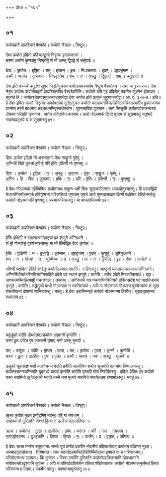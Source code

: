 +++
title = "१६५"

+++


## ०१
कपोपहतौ प्रायश्चित्तं वैश्वदेवं। कपोतो नैऋतः। त्रिष्टुप्।

देवाः॑ क॒पोत॑ इषि॒तो यदि॒च्छन्दू॒तो निरृ॑त्या इ॒दमा॑ज॒गाम॑ ।  
तस्मा॑ अर्चाम कृ॒णवा॑म॒ निष्कृ॑तिं॒ शं नो॑ अस्तु द्वि॒पदे॒ शं चतु॑ष्पदे ॥

देवाः॑ । क॒पोतः॑ । इ॒षि॒तः । यत् । इ॒च्छन् । दू॒तः । निःऽऋ॑त्याः । इ॒दम् । आ॒ऽज॒गाम॑ ।  
तस्मै॑ । अ॒र्चा॒म॒ । कृ॒णवा॑म । निःऽकृ॑तिम् । शम् । नः॒ । अ॒स्तु॒ । द्वि॒ऽपदे॑ । शम् । चतुः॑ऽपदे ॥

देवा इति पञ्चर्चं चतुर्दशं सूक्तं निरृतिपुत्रस्य कपोताख्यस्यार्षम् त्रैष्टुभं वैश्वदेवम् । तथा चानुक्रान्तम्। देवा नैरृतः कपोतः कपोतोपहतौ प्रायश्चित्तमिदं वैश्वदेवमिति। कपोतो यदि गृहं प्रविशेत् तदानेन सूक्तेन होतव्यम् । सूत्र्यते हि। कपोतश्चेदगारमुपहन्यादनुपतेद्वा देवाः कपोत इति प्रत्युचं जुहुयाज्जपेद्वा। आ. गृ. ३-७-७। इति॥हे देवाः इषितः प्राप्तो निरृत्याः पापदेवताया दूतोऽनुचरः कपोतो यद्भाधनमिच्छन्निभिलषन्निदमस्मदीयं ग्रुहमाजगाम प्राप्नोत् तस्मै बाधनाय तद्भाधननिवृत्त्यर्थमर्चाम। युष्मान्हविषा पूजयाम। ततो निष्क्रुतिं कपोतप्रवेशजन्यस्य दोषस्य परिहृतिं कृणवाम। अनेन हविर्दानेन करवाम। अतो नोऽस्माकं द्विपदे पुत्राय शं सुखमस्तु चतुष्पदे गावश्वप्रभृतये च शं सुखमस्तु॥१॥

## ०२
कपोपहतौ प्रायश्चित्तं वैश्वदेवं। कपोतो नैऋतः। त्रिष्टुप्।

शि॒वः क॒पोत॑ इषि॒तो नो॑ अस्त्वना॒गा दे॑वाः शकु॒नो गृ॒हेषु॑ ।  
अ॒ग्निर्हि विप्रो॑ जु॒षतां॑ ह॒विर्नः॒ परि॑ हे॒तिः प॒क्षिणी॑ नो वृणक्तु ॥

शि॒वः । क॒पोतः॑ । इ॒षि॒तः । नः॒ । अ॒स्तु॒ । अ॒ना॒गाः । दे॒वाः॒ । श॒कु॒नः । गृ॒हेषु॑ ।  
अ॒ग्निः । हि । विप्रः॑ । जु॒षता॑म् । ह॒विः । नः॒ । परि॑ । हे॒तिः । प॒क्षिणी॑ । नः॒ । वृ॒ण॒क्तु॒ ॥

हे देवाः नोऽस्माकं गृहेष्विषितः कपोताख्यः शकुनः पक्षी शिवः सुखकरोऽनागा अपापहेतुश्चास्तु। हि यस्माद्विप्रो मेधाव्यग्निर्नोऽस्माकं हविर्युष्मभ्यं परिकल्पितं जुषताम् जुषते अतो युष्मत्प्रसादात्पक्षिणी पक्षोपेता हेतिर्हननहेतुः कपोतो नोऽस्मान्परि वृणक्तु। अस्मान्परित्यजतु। मा बाधतामित्यर्थः॥२॥

## ०३
कपोपहतौ प्रायश्चित्तं वैश्वदेवं। कपोतो नैऋतः। त्रिष्टुप्।

हे॒तिः प॒क्षिणी॒ न द॑भात्य॒स्माना॒ष्ट्र्यां प॒दं कृ॑णुते अग्नि॒धाने॑ ।  
शं नो॒ गोभ्य॑श्च॒ पुरु॑षेभ्यश्चास्तु॒ मा नो॑ हिंसीदि॒ह दे॑वाः क॒पोतः॑ ॥

हे॒तिः । प॒क्षिणी॑ । न । द॒भा॒ति॒ । अ॒स्मान् । आ॒ष्ट्र्याम् । प॒दम् । कृ॒णु॒ते॒ । अ॒ग्नि॒ऽधाने॑ ।  
शम् । नः॒ । गोभ्यः॑ । च॒ । पुरु॑षेभ्यः । च॒ । अ॒स्तु॒ । मा । नः॒ । हिं॒सी॒त् । इ॒ह । दे॒वाः॒ । क॒पोतः॑ ॥

पक्षिणी पक्षोपेता हेतिर्हननहेतुः कपोतोऽस्मान्न दभाति। न हिनस्तु। आष्ट्र्यां व्याप्तायामरण्यान्यामग्निधाने। अग्निर्निधीयतेऽस्मिन्नित्यग्निसहिते प्रदेशे पदं स्थानं कृणुते। करोति। तत्रैव प्रदेशे निवसत्वित्यर्थः। यद्वा। अश्नन्त्यस्मिन्नित्याष्ट्री पचनशाला। तस्याम् । अग्निधाने यत्र पचनाग्निर्निधीयते तस्मिन्प्रदेशे पदं पादनिधानम् कृणुते। करोति। तद्धेतुको बाधो नोऽस्माकं न भवत्वित्यर्थः। अपि च नोऽस्माकं गोभ्यश्च पुरुषेभ्यश्च शं सुखं शंसनीयानां दोषाणां शान्तिर्वास्तु। भवतु। हे देवाः इहास्मिन्गृहे कपोतो नोऽस्मान्मा हिंसीत्। युद्मदनुग्रहान्मा बाधाताम्॥३॥

## ०४
कपोपहतौ प्रायश्चित्तं वैश्वदेवं। कपोतो नैऋतः। त्रिष्टुप्।

यदुलू॑को॒ वद॑ति मो॒घमे॒तद्यत्क॒पोतः॑ प॒दम॒ग्नौ कृ॒णोति॑ ।  
यस्य॑ दू॒तः प्रहि॑त ए॒ष ए॒तत्तस्मै॑ य॒माय॒ नमो॑ अस्तु मृ॒त्यवे॑ ॥

यत् । उलू॑कः । वद॑ति । मो॒घम् । ए॒तत् । यत् । क॒पोतः॑ । प॒दम् । अ॒ग्नौ । कृ॒णोति॑ ।  
यस्य॑ । दू॒तः । प्रऽहि॑तः । ए॒षः । ए॒तत् । तस्मै॑ । य॒माय॑ । नमः॑ । अ॒स्तु॒ । मृ॒त्यवे॑ ॥

उलूको घूकसंज्ञः पक्षी यदशोभनम् वदति ब्रवीति आत्मीयेन शब्देन सूचयति एतन्मोघं निष्फलमस्तु। कपोतश्चाग्नावग्निमति ग्रुहमध्ये यत्पदं कृणोति करोति एतदपि मोघं निर्वीर्यमस्तु। प्रहितः प्रेषितः एष कपोतो यस्य स्वामिनो दूतोऽनुचरो भवति तस्मै नाम मृत्यवे मारयित्रे यमायैतन्नमः प्रणामोऽस्तु। भवतु॥४॥

## ०५
कपोपहतौ प्रायश्चित्तं वैश्वदेवं। कपोतो नैऋतः। त्रिष्टुप्।

ऋ॒चा क॒पोतं॑ नुदत प्र॒णोद॒मिषं॒ मद॑न्तः॒ परि॒ गां न॑यध्वम् ।  
सं॒यो॒पय॑न्तो दुरि॒तानि॒ विश्वा॑ हि॒त्वा न॒ ऊर्जं॒ प्र प॑ता॒त्पति॑ष्ठः ॥

ऋ॒चा । क॒पोत॑म् । नु॒द॒त॒ । प्र॒ऽनोद॑म् । इष॑म् । मद॑न्तः । परि॑ । गाम् । न॒य॒ध्व॒म् ।  
स॒म्ऽयो॒पय॑न्तः । दुः॒ऽइ॒तानि॑ । विश्वा॑ । हि॒त्वा । नः॒ । ऊर्ज॑म् । प्र । प॒ता॒त् । पति॑ष्ठः ॥

हे देवाः ऋचा मन्त्रेण स्तूयमानाः सन्तो यूयं प्रणोदं प्रकर्षेन नोदनीयं बहिष्कर्तव्यम् कपोतम् पक्षिणम् नुदत। अस्माद्गृहात्प्रेरयत। निर्गमयत। तथा मदन्तोऽस्माभिर्दत्तैर्हविर्भिर्माद्यन्त इषमन्नं गां च परिणयध्वम्। परितोऽस्मभ्यं पापयत। किं कुर्वन्तः। विश्वा सर्वाणि दुरितानि कपोतोपहतिजन्यानि दोषजातानि संयोपयन्तोऽद्रुश्यानि कुर्वन्तः। अपि च पतिष्ठोऽतिशयेन पतिता शीघ्रोत्पातकः कपोतो नोऽस्माकमूर्जमन्नं हित्वा परित्यज्य प्र पतात्। प्रकर्षेन पततु। पक्शाभ्यामुत्पततु॥५॥